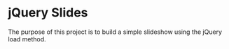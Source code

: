 # jQuery Slides

The purpose of this project is to build a simple slideshow using the jQuery load method.
